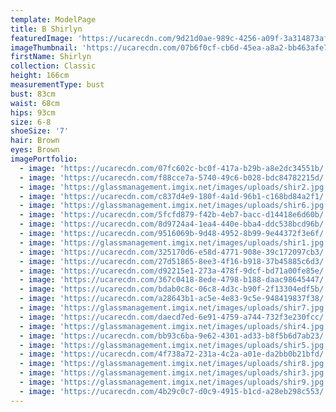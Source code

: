 ```yaml
---
template: ModelPage
title: B Shirlyn
featuredImage: 'https://ucarecdn.com/9d21d0ae-989c-4256-a09f-3a314873af9e/'
imageThumbnail: 'https://ucarecdn.com/07b6f0cf-cb6d-45ea-a8a2-bb463afe7ae5/'
firstName: Shirlyn
collection: Classic
height: 166cm
measurementType: bust
bust: 83cm
waist: 68cm
hips: 93cm
size: 6-8
shoeSize: '7'
hair: Brown
eyes: Brown
imagePortfolio:
  - image: 'https://ucarecdn.com/07fc602c-bc0f-417a-b29b-a8e2dc34551b/'
  - image: 'https://ucarecdn.com/f88cce7a-5740-49c6-b028-bdc84782215d/'
  - image: 'https://glassmanagement.imgix.net/images/uploads/shir2.jpg'
  - image: 'https://ucarecdn.com/c837d4e9-180f-4a1d-96b1-c168bd84a2f1/'
  - image: 'https://glassmanagement.imgix.net/images/uploads/shir6.jpg'
  - image: 'https://ucarecdn.com/5fcfd879-f42b-4eb7-bacc-d14418e6d60b/'
  - image: 'https://ucarecdn.com/8d9724a4-1ea4-440e-bba4-ddc538bcd96b/'
  - image: 'https://ucarecdn.com/9516069b-9d48-4952-8b99-9e44372f3e6f/'
  - image: 'https://glassmanagement.imgix.net/images/uploads/shir1.jpg'
  - image: 'https://ucarecdn.com/325170d6-e58d-4771-908e-39c172097cb3/'
  - image: 'https://ucarecdn.com/27d51865-8ee3-4f16-b918-37b45885c6d3/'
  - image: 'https://ucarecdn.com/d92215e1-273a-478f-9dcf-bd71a00fe85e/'
  - image: 'https://ucarecdn.com/367c0418-8ede-4798-b188-daac98645447/'
  - image: 'https://ucarecdn.com/bdab0c8c-06c8-4d3c-b90f-2f13304edf5b/'
  - image: 'https://ucarecdn.com/a28643b1-ac5e-4e83-9c5e-948419837f38/'
  - image: 'https://glassmanagement.imgix.net/images/uploads/shir7.jpg'
  - image: 'https://ucarecdn.com/daecd7ed-6e91-4759-a744-732f3e230fcc/'
  - image: 'https://glassmanagement.imgix.net/images/uploads/shir4.jpg'
  - image: 'https://ucarecdn.com/bb93c6ba-9e62-4301-ad33-b8f5b6d7ab23/'
  - image: 'https://glassmanagement.imgix.net/images/uploads/shir5.jpg'
  - image: 'https://ucarecdn.com/4f738a72-231a-4c2a-a01e-da2bb0b21bfd/'
  - image: 'https://glassmanagement.imgix.net/images/uploads/shir8.jpg'
  - image: 'https://glassmanagement.imgix.net/images/uploads/shir3.jpg'
  - image: 'https://glassmanagement.imgix.net/images/uploads/shir9.jpg'
  - image: 'https://ucarecdn.com/4b29c0c7-d0c9-4915-b1cd-a28eb298c553/'
---
```


